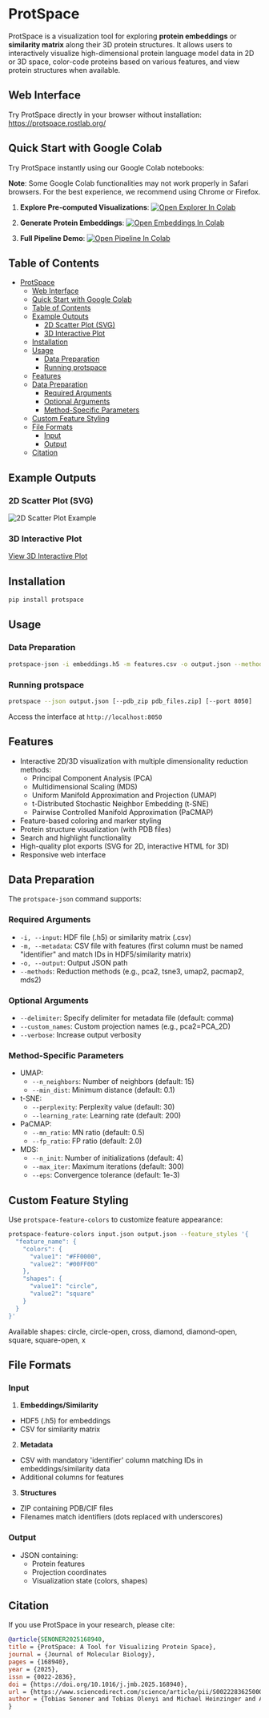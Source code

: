 # ProtSpace

ProtSpace is a visualization tool for exploring **protein embeddings** or **similarity matrix** along their 3D protein structures. It allows users to interactively visualize high-dimensional protein language model data in 2D or 3D space, color-code proteins based on various features, and view protein structures when available.

## Web Interface
Try ProtSpace directly in your browser without installation:
https://protspace.rostlab.org/

## Quick Start with Google Colab

Try ProtSpace instantly using our Google Colab notebooks:

**Note**: Some Google Colab functionalities may not work properly in Safari browsers. For the best experience, we recommend using Chrome or Firefox.

1. **Explore Pre-computed Visualizations**:
[![Open Explorer In Colab](https://colab.research.google.com/assets/colab-badge.svg)](https://colab.research.google.com/github/tsenoner/protspace/blob/main/examples/notebook/Explore_ProtSpace.ipynb)

2. **Generate Protein Embeddings**:
[![Open Embeddings In Colab](https://colab.research.google.com/assets/colab-badge.svg)](https://colab.research.google.com/github/tsenoner/protspace/blob/main/examples/notebook/ClickThrough_GenerateEmbeddings.ipynb)

3. **Full Pipeline Demo**:
[![Open Pipeline In Colab](https://colab.research.google.com/assets/colab-badge.svg)](https://colab.research.google.com/github/tsenoner/protspace/blob/main/examples/notebook/Run_ProtSpace.ipynb)

## Table of Contents

- [ProtSpace](#protspace)
  - [Web Interface](#web-interface)
  - [Quick Start with Google Colab](#quick-start-with-google-colab)
  - [Table of Contents](#table-of-contents)
  - [Example Outputs](#example-outputs)
    - [2D Scatter Plot (SVG)](#2d-scatter-plot-svg)
    - [3D Interactive Plot](#3d-interactive-plot)
  - [Installation](#installation)
  - [Usage](#usage)
    - [Data Preparation](#data-preparation)
    - [Running protspace](#running-protspace)
  - [Features](#features)
  - [Data Preparation](#data-preparation-1)
    - [Required Arguments](#required-arguments)
    - [Optional Arguments](#optional-arguments)
    - [Method-Specific Parameters](#method-specific-parameters)
  - [Custom Feature Styling](#custom-feature-styling)
  - [File Formats](#file-formats)
    - [Input](#input)
    - [Output](#output)
  - [Citation](#citation)

## Example Outputs

### 2D Scatter Plot (SVG)

![2D Scatter Plot Example](https://tsenoner.github.io/protspace/examples/out/toxins/protein_category_umap.svg)

### 3D Interactive Plot

[View 3D Interactive Plot](https://tsenoner.github.io/protspace/examples/out/3FTx/UMAP3_major_group.html)

## Installation

```bash
pip install protspace
```

## Usage

### Data Preparation

```bash
protspace-json -i embeddings.h5 -m features.csv -o output.json --methods pca3 umap2 tsne2
```

### Running protspace

```bash
protspace --json output.json [--pdb_zip pdb_files.zip] [--port 8050]
```

Access the interface at `http://localhost:8050`

## Features

- Interactive 2D/3D visualization with multiple dimensionality reduction methods:
  - Principal Component Analysis (PCA)
  - Multidimensional Scaling (MDS)
  - Uniform Manifold Approximation and Projection (UMAP)
  - t-Distributed Stochastic Neighbor Embedding (t-SNE)
  - Pairwise Controlled Manifold Approximation (PaCMAP)
- Feature-based coloring and marker styling
- Protein structure visualization (with PDB files)
- Search and highlight functionality
- High-quality plot exports (SVG for 2D, interactive HTML for 3D)
- Responsive web interface

## Data Preparation

The `protspace-json` command supports:

### Required Arguments

- `-i, --input`: HDF file (.h5) or similarity matrix (.csv)
- `-m, --metadata`: CSV file with features (first column must be named "identifier" and match IDs in HDF5/similarity matrix)
- `-o, --output`: Output JSON path
- `--methods`: Reduction methods (e.g., pca2, tsne3, umap2, pacmap2, mds2)

### Optional Arguments

- `--delimiter`: Specify delimiter for metadata file (default: comma)
- `--custom_names`: Custom projection names (e.g., pca2=PCA_2D)
- `--verbose`: Increase output verbosity

### Method-Specific Parameters

- UMAP:
  - `--n_neighbors`: Number of neighbors (default: 15)
  - `--min_dist`: Minimum distance (default: 0.1)
- t-SNE:
  - `--perplexity`: Perplexity value (default: 30)
  - `--learning_rate`: Learning rate (default: 200)
- PaCMAP:
  - `--mn_ratio`: MN ratio (default: 0.5)
  - `--fp_ratio`: FP ratio (default: 2.0)
- MDS:
  - `--n_init`: Number of initializations (default: 4)
  - `--max_iter`: Maximum iterations (default: 300)
  - `--eps`: Convergence tolerance (default: 1e-3)

## Custom Feature Styling

Use `protspace-feature-colors` to customize feature appearance:

```bash
protspace-feature-colors input.json output.json --feature_styles '{
  "feature_name": {
    "colors": {
      "value1": "#FF0000",
      "value2": "#00FF00"
    },
    "shapes": {
      "value1": "circle",
      "value2": "square"
    }
  }
}'
```

Available shapes: circle, circle-open, cross, diamond, diamond-open, square, square-open, x

## File Formats

### Input

1. **Embeddings/Similarity**
  - HDF5 (.h5) for embeddings
  - CSV for similarity matrix

2. **Metadata**
  - CSV with mandatory 'identifier' column matching IDs in embeddings/similarity data
  - Additional columns for features

3. **Structures**
  - ZIP containing PDB/CIF files
  - Filenames match identifiers (dots replaced with underscores)

### Output

- JSON containing:
  - Protein features
  - Projection coordinates
  - Visualization state (colors, shapes)

## Citation

If you use ProtSpace in your research, please cite:

```bibtex
@article{SENONER2025168940,
title = {ProtSpace: A Tool for Visualizing Protein Space},
journal = {Journal of Molecular Biology},
pages = {168940},
year = {2025},
issn = {0022-2836},
doi = {https://doi.org/10.1016/j.jmb.2025.168940},
url = {https://www.sciencedirect.com/science/article/pii/S0022283625000063},
author = {Tobias Senoner and Tobias Olenyi and Michael Heinzinger and Anton Spannagl and George Bouras and Burkhard Rost and Ivan Koludarov}
}
```